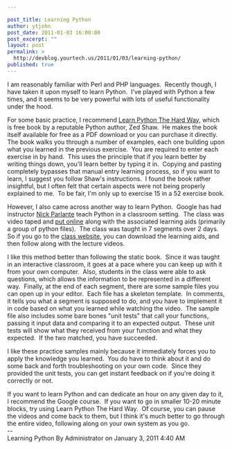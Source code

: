 ```yaml
---

post_title: Learning Python
author: ytjohn
post_date: 2011-01-03 16:00:00
post_excerpt: ""
layout: post
permalink: >
  http://devblog.yourtech.us/2011/01/03/learning-python/
published: true
---
```

I am reasonably familiar with Perl and PHP languages.  Recently though,
I have taken it upon myself to learn Python.  I've played with Python a
few times, and it seems to be very powerful with lots of useful
functionality under the hood.

For some basic practice, I recommend <a href="http://learnpythonthehardway.org/">Learn Python The Hard Way</a>,
which is free book by a reputable Python author, Zed Shaw.  He makes the
book itself available for free as a PDF download or you can purchase it
directly.  The book walks you through a number of examples, each one
building upon what you learned in the previous exercise.  You are
required to enter each exercise in by hand.  This uses the principle
that if you learn better by writing things down, you'll learn better by
typing it in.  Copying and pasting completely bypasses that manual entry
learning process, so if you want to learn, I suggest you follow Shaw's
instructions.  I found the book rather insightful, but I often felt that
certain aspects were not being properly explained to me.  To be fair,
I'm only up to exercise 15 in a 52 exercise book.

However, I also came across another way to learn Python.  Google has had
instructor <a href="http://www-cs-faculty.stanford.edu/%7enick/">Nick Parlante</a> teach Python in a classroom setting.  The
class was video taped and <a href="http://code.google.com/edu/languages/google-python-class/index.html">put online</a> along with the associated
learning aids (primarily a group of python files).  The class was taught
in 7 segments over 2 days.  So if you go to the <a href="http://code.google.com/edu/languages/google-python-class/index.html">class website</a>, you can download the learning aids, and then follow along with
the lecture videos. 

I like this method better than following the static book.  Since it was
taught in an interactive classroom, it goes at a pace where you can keep
up with it from your own computer.  Also, students in the class were
able to ask questions, which allows the information to be represented in
a different way.  Finally, at the end of each segment, there are some
sample files you can open up in your editor.  Each file has a skeleton
template.  In comments, it tells you what a segment is supposed to do,
and you have to implement it in code based on what you learned while
watching the video.  The sample file also includes some bare bones "unit
tests" that call your functions, passing it input data and comparing it
to an expected output.  These unit tests will show what they received
from your function and what they expected.  If the two matched, you have
succeeded. 

I like these practice samples mainly because it immediately forces you
to apply the knowledge you learned.  You do have to think about it and
do some back and forth troubleshooting on your own code.  Since they
provided the unit tests, you can get instant feedback on if you're doing
it correctly or not.

If you want to learn Python and can dedicate an hour on any given day to
it, I recommend the Google course.  If you want to go in smaller 10-20
minute blocks, try using Learn Python The Hard Way.  Of course, you can
pause the videos and come back to them, but I think it's much better to
go through the entire video, following along on your own system as you
go. <br />
--<br />
Learning Python By Administrator on January 3, 2011 4:40 AM</br></br>
